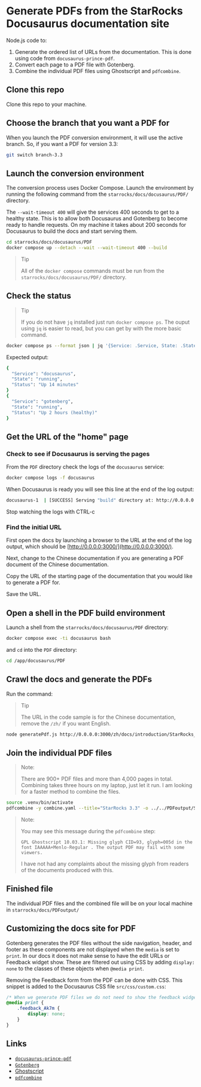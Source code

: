 # Generate PDFs from the StarRocks Docusaurus documentation site

Node.js code to:
1. Generate the ordered list of URLs from the documentation. This is done using code from `docusaurus-prince-pdf`.
2. Convert each page to a PDF file with Gotenberg.
3. Combine the individual PDF files using Ghostscript and `pdfcombine`.

## Clone this repo

Clone this repo to your machine.

## Choose the branch that you want a PDF for

When you launch the PDF conversion environment, it will use the active branch. So, if you want a PDF for version 3.3:

```bash
git switch branch-3.3
```

## Launch the conversion environment

The conversion process uses Docker Compose. Launch the environment by running the following command from the `starrocks/docs/docusaurus/PDF/` directory.

The `--wait-timeout 400` will give the services 400 seconds to get to a healthy state. This is to allow both Docusaurus and Gotenberg to become ready to handle requests. On my machine it takes about 200 seconds for Docusaurus to build the docs and start serving them.

```bash
cd starrocks/docs/docusaurus/PDF
docker compose up --detach --wait --wait-timeout 400 --build
```

> Tip
>
> All of the `docker compose` commands must be run from the `starrocks/docs/docusaurus/PDF/` directory.

## Check the status

> Tip
>
> If you do not have `jq` installed just run `docker compose ps`. The ouput using `jq` is easier to read, but you can get by with the more basic command.

```bash
docker compose ps --format json | jq '{Service: .Service, State: .State, Status: .Status}'
```

Expected output:

```bash
{
  "Service": "docusaurus",
  "State": "running",
  "Status": "Up 14 minutes"
}
{
  "Service": "gotenberg",
  "State": "running",
  "Status": "Up 2 hours (healthy)"
}
```

## Get the URL of the "home" page

### Check to see if Docusaurus is serving the pages

From the `PDF` directory check the logs of the `docusaurus` service:

```bash
docker compose logs -f docusaurus
```

When Docusaurus is ready you will see this line at the end of the log output:

```bash
docusaurus-1  | [SUCCESS] Serving "build" directory at: http://0.0.0.0:3000/
```

Stop watching the logs with CTRL-c

### Find the initial URL

First open the docs by launching a browser to the URL at the end of the log output, which should be [http://0.0.0.0:3000/](http://0.0.0.0:3000/).

Next, change to the Chinese documentation if you are generating a PDF document of the Chinese documentation.

Copy the URL of the starting page of the documentation that you would like to generate a PDF for.

Save the URL.

## Open a shell in the PDF build environment

Launch a shell from the `starrocks/docs/docusaurus/PDF` directory:

```bash
docker compose exec -ti docusaurus bash
```

and `cd` into the `PDF` directory:

```bash
cd /app/docusaurus/PDF
```

## Crawl the docs and generate the PDFs

Run the command:

> Tip
>
> The URL in the code sample is for the Chinese documentation, remove the `/zh/` if you want English.

```bash
node generatePdf.js http://0.0.0.0:3000/zh/docs/introduction/StarRocks_intro/
```

## Join the individual PDF files

> Note:
>
> There are 900+ PDF files and more than 4,000 pages in total. Combining takes three hours on my laptop, just let it run. I am looking for a faster method to combine the files.

```bash
source .venv/bin/activate
pdfcombine -y combine.yaml --title="StarRocks 3.3" -o ../../PDFoutput/StarRocks_3.3.pdf
```

> Note:
>
> You may see this message during the `pdfcombine` step:
>
> `GPL Ghostscript 10.03.1: Missing glyph CID=93, glyph=005d in the font IAAAAA+Menlo-Regular . The output PDF may fail with some viewers.`
>
> I have not had any complaints about the missing glyph from readers of the documents produced with this.

## Finished file

The individual PDF files and the combined file will be on your local machine in `starrocks/docs/PDFoutput/`

## Customizing the docs site for PDF

Gotenberg generates the PDF files without the side navigation, header, and footer as these components are not displayed when the `media` is set to `print`. In our docs it does not make sense to have the edit URLs or Feedback widget show. These are filtered out using CSS by adding `display: none` to the classes of these objects when `@media print`.

Removing the Feedback form from the PDF can be done with CSS. This snippet is added to the Docusaurus CSS file `src/css/custom.css`:

```css
/* When we generate PDF files we do not need to show the feedback widget. */
@media print {
    .feedback_Ak7m {
        display: none;
    }
}
```

## Links

- [`docusaurus-prince-pdf`](https://github.com/signcl/docusaurus-prince-pdf)
- [`Gotenberg`](https://pptr.dev/)
- [Ghostscript](https://www.ghostscript.com/)
- [`pdfcombine`](https://github.com/tdegeus/pdfcombine.git)
